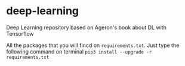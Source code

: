 # deep-learning
Deep Learning repository based on Ageron's book about DL with Tensorflow

All the packages that you will fincd on ```requirements.txt```. Just type the following command on terminal ```pip3 install --upgrade -r requirements.txt```
